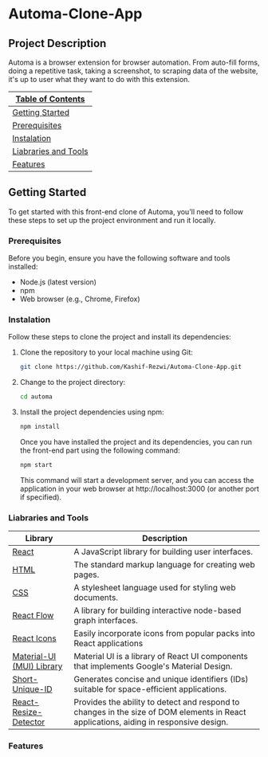 # Automa-Clone-App

## Project Description

Automa is a browser extension for browser automation. From auto-fill forms, doing a repetitive task, taking a screenshot, to scraping data of the website, it's up to user what they want to do with this extension.

| [Table of Contents](#table-of-contents)       |
| --------------------------------------------- |
| [Getting Started](#getting-started)           |
| [Prerequisites](#prerequisites)               |
| [Instalation](#instalation)                   |
| [Liabraries and Tools](#liabraries-and-tools) |
| [Features](#features)                         |

## Getting Started

To get started with this front-end clone of Automa, you'll need to follow these steps to set up the project environment and run it locally.

### Prerequisites

Before you begin, ensure you have the following software and tools installed:

- Node.js (latest version)
- npm
- Web browser (e.g., Chrome, Firefox)

### Instalation

Follow these steps to clone the project and install its dependencies:

1. Clone the repository to your local machine using Git:

   ```bash
   git clone https://github.com/Kashif-Rezwi/Automa-Clone-App.git
   ```

2. Change to the project directory:

   ```bash
   cd automa
   ```

3. Install the project dependencies using npm:

   ```bash
   npm install
   ```

   Once you have installed the project and its dependencies, you can run the front-end part using the following command:

   ```bash
   npm start
   ```

   This command will start a development server, and you can access the application in your web browser at http://localhost:3000 (or another port if specified).

### Liabraries and Tools

| Library                                                                      | Description                                                                                                                           |
| ---------------------------------------------------------------------------- | ------------------------------------------------------------------------------------------------------------------------------------- |
| [React](https://reactjs.org/)                                                | A JavaScript library for building user interfaces.                                                                                    |
| [HTML](https://developer.mozilla.org/en-US/docs/Web/HTML)                    | The standard markup language for creating web pages.                                                                                  |
| [CSS](https://developer.mozilla.org/en-US/docs/Web/CSS)                      | A stylesheet language used for styling web documents.                                                                                 |
| [React Flow](https://reactflow.dev/)                                         | A library for building interactive node-based graph interfaces.                                                                       |
| [React Icons](https://react-icons.github.io/react-icons/)                    | Easily incorporate icons from popular packs into React applications                                                                   |
| [Material-UI (MUI) Library](https://mui.com/material-ui/getting-started/)    | Material UI is a library of React UI components that implements Google's Material Design.                                             |
| [Short-Unique-ID](https://www.npmjs.com/package/short-unique-id)             | Generates concise and unique identifiers (IDs) suitable for space-efficient applications.                                             |
| [React-Resize-Detector](https://www.npmjs.com/package/react-resize-detector) | Provides the ability to detect and respond to changes in the size of DOM elements in React applications, aiding in responsive design. |

### Features
